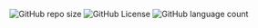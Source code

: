 ![GitHub repo size](https://img.shields.io/github/repo-size/PsicoJazz/C)
![GitHub License](https://img.shields.io/github/license/PsicoJazz/C)
![GitHub language count](https://img.shields.io/github/languages/count/PsicoJazz/C)

